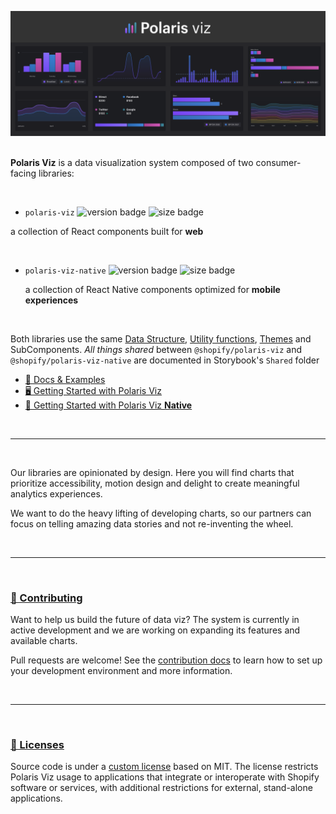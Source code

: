 <a name="polaris-viz" href="#polaris-viz"><img src="../public/polaris_viz_header.png" alt="Polaris viz" /></a><br/><br/>

**Polaris Viz** is a data visualization system composed of two consumer-facing libraries:

<br/>

-  `polaris-viz`
![version badge](https://img.shields.io/npm/v/@shopify/polaris-viz)
![size badge](https://img.shields.io/bundlephobia/minzip/@shopify/polaris-viz)

 a collection of React components built for **web**

<br/>

- `polaris-viz-native`
![version badge](https://img.shields.io/npm/v/@shopify/polaris-viz-native)
![size badge](https://img.shields.io/bundlephobia/minzip/@shopify/polaris-viz-native)

  a collection of React Native components optimized for **mobile experiences**

<br/>

Both libraries use the same [Data Structure](http://polaris-viz.shopify.io/iframe.html?id=shared-data-structure--page&args=&viewMode=story), [Utility functions](http://polaris-viz.shopify.io/iframe.html?id=shared-utilities--page&viewMode=story), [Themes](http://polaris-viz.shopify.io/iframe.html?id=shared-themes-default-themes--page&args=&viewMode=story) and SubComponents. _All things shared_ between `@shopify/polaris-viz` and `@shopify/polaris-viz-native` are documented in Storybook's `Shared` folder


- [📓 Docs & Examples](https://polaris-viz.shopify.io)
- [🖥 Getting Started with Polaris Viz](http://polaris-viz.shopify.io/?path=/docs/polaris-viz-getting-started--page)
- [📱 Getting Started with Polaris Viz **Native**](http://polaris-viz.shopify.io/?path=/docs/polaris-viz-native-getting-started--page)




<br/>
<hr/>
<br/>

Our libraries are opinionated by design. Here you will find charts that prioritize accessibility, motion design and delight to create meaningful analytics experiences.

We want to do the heavy lifting of developing charts, so our partners can focus on telling amazing data stories and not re-inventing the wheel.

<br/>
<hr/>
<br/>

<a name="contributing" href="#contributing">
  <h3>🤝 Contributing</h3>
</a>


Want to help us build the future of data viz?
The system is currently in active development and we are working on expanding its features and available charts.

Pull requests are welcome! See the [contribution docs](https://github.com/Shopify/polaris-viz/blob/master/CONTRIBUTING.md) to learn how to set up your development environment and more information.


<br/>
<hr/>
<br/>
<a name="licenses" href="#licenses">
  <h3>📃 Licenses</h3>
</a>

 Source code is under a [custom license](https://github.com/Shopify/polaris-viz/blob/main/LICENSE.md) based on MIT. The license restricts Polaris Viz usage to applications that integrate or interoperate with Shopify software or services, with additional restrictions for external, stand-alone applications.
